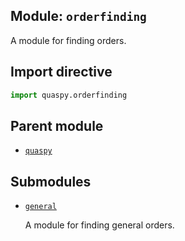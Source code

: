 ## Module: <code>orderfinding</code>
A module for finding orders.

## Import directive
```python
import quaspy.orderfinding
```

## Parent module
- [<code>quaspy</code>](../README.md)

## Submodules
- [<code>general</code>](general/README.md)

  A module for finding general orders.

